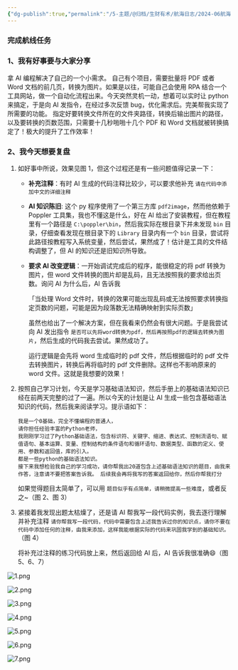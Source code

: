 ```yaml
---
{"dg-publish":true,"permalink":"/5-主题/@归档/生财有术/航海日志/2024-06航海「AI编程（爬虫）」/航海日志-AI编程（爬虫）-2024-06-18/","tags":["生财有术","航海日志","AI编程"],"noteIcon":"1","created":"2024-06-18","updated":"2024-06-18"}
---
```



### 完成航线任务

### 1、我有好事要与大家分享

拿 AI 编程解决了自己的一个小需求。
自己有个项目，需要批量将 PDF 或者 Word 文档的前几页，转换为图片。如果是以往，可能自己会使用 RPA 结合一个工具网站，做一个自动化流程出来。今天突然灵机一动，想着可以实时让 python 来搞定，于是向 AI 发指令，在经过多次反馈 bug，优化需求后。完美帮我实现了所需要的功能。
指定好要转换文件所在的文件夹路径，转换后输出图片的路径，以及要转换的页数范围，只需要十几秒啪啪十几个 PDF 和 Word 文档就被转换搞定了！极大的提升了工作效率！

### 2、我今天想要复盘

1. 如好事中所说，效果见图 1，但这个过程还是有一些问题值得记录一下：
	- **补充注释**：有时 AI 生成的代码注释比较少，可以要求他补充 `请在代码中添加中文的详细注释`
	- **AI 知识陈旧**: 这个 py 程序使用了一个第三方库 `pdf2image`，然而他依赖于 Poppler 工具集，我也不懂这是什么，好在 AI 给出了安装教程，但在教程里有一个路径是 `C:\poppler\bin`，然后我实际在根目录下并未发现 `bin` 目录，仔细查看发现在根目录下的 `Library` 目录内有一个 `bin` 目录，尝试将此路径按教程写入系统变量，然后尝试，果然成了！估计是工具的文件结构调整了，但 AI 的知识还是旧知识所导致。
	- **要求 AI 改变逻辑**：一开始调试完成后的程序，能很稳定的将 pdf 转换为图片，但 word 文件转换的图片却是乱码，且无法按照我的要求给出页数。询问 AI 为什么后，AI 告诉我
	   
	   「当处理 Word 文件时，转换的效果可能出现乱码或无法按照要求转换指定页数的问题，可能是因为段落数无法精确映射到实际页数」
	   
	   虽然也给出了一个解决方案，但在我看来仍然会有很大问题。于是我尝试向 AI 发出指令 `是否可以先将word转换为pdf，然后再按照pdf的逻辑去转换为图片`，然后生成的代码我去尝试。果然成功了。
	   
	   运行逻辑是会先将 word 生成临时的 pdf 文件，然后根据临时的 pdf 文件去转换图片，转换后再将临时的 pdf 文件删除。这样也不影响原来的 word 文件。这就是我想要的效果！
2. 按照自己学习计划，今天是学习基础语法知识，然后手册上的基础语法知识已经在前两天完整的过了一遍。所以今天的计划是让 AI 生成一些包含基础语法知识的代码，然后我来阅读学习。提示语如下：

   ```
   我是一个0基础，完全不懂编程的普通人，​ 
   请你担任经验丰富的Python老师，​ 
   我刚刚学习过了Python基础语法，包含标识符、关键字、缩进、表达式、控制流语句、赋值语句、基本运算、变量、控制结构的条件语句和循环语句、数据类型、函数的定义、使用、参数和返回值，库的引入。 
   都是一些python的基础语法知识。 
   接下来我想检验我自己的学习成功，请你帮我出20道包含上述基础语法知识的题目，由我来作答，注意请不要把答案告诉我。 后续我会再将我写的答案返回给你，然后你帮我打分
   ```

   如果觉得题目太简单了，可以用 `题目似乎有点简单，请稍微提高一些难度`，或者反之~（图 2、图 3）
 3. 紧接着我发现出题太枯燥了，还是请 AI 帮我写一段代码实例，我去逐行理解并补充注释 `请你帮我写一段代码，代码中需要包含上述我告诉过你的知识点，请你不要在代码中添加任何的注释，由我来添加，这样我能根据实际的代码来巩固我学到的基础知识。`（图 4）
    
    将补充过注释的练习代码放上来，然后返回给 AI 后，AI 告诉我很准确😄（图 5、6、7）

![1.png](http://img.xlg.life/images%2F2024%2F06%2F18%2F1-928dfeb61b5fc9cac582b42ce00e9f50.png)

![2.png](http://img.xlg.life/images%2F2024%2F06%2F18%2F2-0f6268cdf64c5fe147ff6b0744f6e5d5.png)

![3.png](http://img.xlg.life/images%2F2024%2F06%2F18%2F3-07102336ae8ec402372edf678f074380.png)

![4.png](http://img.xlg.life/images%2F2024%2F06%2F18%2F4-387a39564e2f831e518fd8bc5f579d69.png)

![5.png](http://img.xlg.life/images%2F2024%2F06%2F18%2F5-b7376c9c13271bff9c7e7f6691741758.png)

![6.png](http://img.xlg.life/images%2F2024%2F06%2F18%2F6-c51bb4f5fb8fbd56e799fbb6aefcdbc3.png)

![7.png](http://img.xlg.life/images%2F2024%2F06%2F18%2F7-f10b822c515f0a85ea8a40a881e913ba.png)

